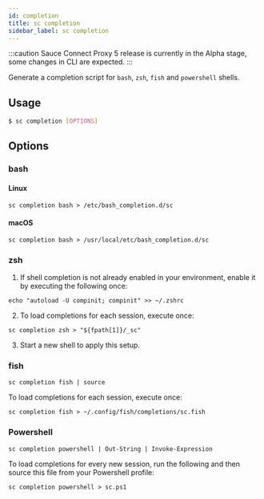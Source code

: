 ```yaml
---
id: completion
title: sc completion
sidebar_label: sc completion
---
```


:::caution
Sauce Connect Proxy 5 release is currently in the Alpha stage, some changes in CLI are expected.
:::

Generate a completion script for `bash`, `zsh`, `fish` and `powershell` shells.

## Usage

```bash
$ sc completion [OPTIONS]
```

## Options

### <span className="cli">bash</span>

<div className="cli-desc">

#### Linux

```
sc completion bash > /etc/bash_completion.d/sc
```

#### macOS

```
sc completion bash > /usr/local/etc/bash_completion.d/sc
```

</div>

### <span className="cli">zsh</span>

<div className="cli-desc">

1. If shell completion is not already enabled in your environment, enable it by executing the following once:

```
echo "autoload -U compinit; compinit" >> ~/.zshrc
```

2. To load completions for each session, execute once:

```
sc completion zsh > "${fpath[1]}/_sc"
```

3. Start a new shell to apply this setup.

</div>

### <span className="cli">fish</span>

<div className="cli-desc">

```
sc completion fish | source
```

To load completions for each session, execute once:

```
sc completion fish > ~/.config/fish/completions/sc.fish
```

</div>

### <span className="cli">Powershell</span>

<div className="cli-desc">

```
sc completion powershell | Out-String | Invoke-Expression
```

To load completions for every new session, run the following and then source this file from your Powershell profile:

```
sc completion powershell > sc.ps1
```

</div>
